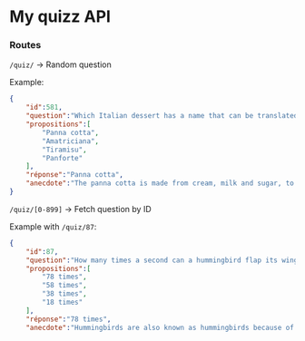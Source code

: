 # My quizz API

### Routes

`/quiz/` -> Random question

Example:
```json
{
    "id":581,
    "question":"Which Italian dessert has a name that can be translated as ",
    "propositions":[
        "Panna cotta",
        "Amatriciana",
        "Tiramisu",
        "Panforte"
    ],
    "réponse":"Panna cotta",
    "anecdote":"The panna cotta is made from cream, milk and sugar, to which is added some Latin."
}
```

`/quiz/[0-899]` -> Fetch question by ID

Example with `/quiz/87`:
```json
{
    "id":87,
    "question":"How many times a second can a hummingbird flap its wings ?",
    "propositions":[
        "78 times",
        "58 times",
        "38 times",
        "18 times"
    ],
    "réponse":"78 times",
    "anecdote":"Hummingbirds are also known as hummingbirds because of their small size and fast wing beats."}
```

